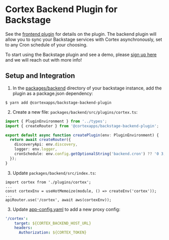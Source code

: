 # Cortex Backend Plugin for Backstage

See the [frontend plugin](https://github.com/cortexapps/backstage-plugin) for details on the plugin.
The backend plugin will allow you to sync your Backstage services with Cortex asynchronously, set
to any Cron schedule of your choosing.

To start using the Backstage plugin and see a demo, please [sign up here](https://www.getcortexapp.com/demo) and we will
reach out with more info!

## Setup and Integration

1. In the [packages/backend](https://github.com/backstage/backstage/blob/master/packages/backend/) directory of your backstage
   instance, add the plugin as a package.json dependency:

```shell
$ yarn add @cortexapps/backstage-backend-plugin
```
2. Create a new file: `packages/backend/src/plugins/cortex.ts`:
```ts
import { PluginEnvironment } from '../types';
import { createRouter } from '@cortexapps/backstage-backend-plugin';

export default async function createPlugin(env: PluginEnvironment) {
  return await createRouter({
    discoveryApi: env.discovery,
    logger: env.logger,
    cronSchedule: env.config.getOptionalString('backend.cron') ?? '0 3,7,11,15,19,23 * * *'
  });
}
```

3. Update `packages/backend/src/index.ts`:
```tsx
import cortex from './plugins/cortex';
...
const cortexEnv = useHotMemoize(module, () => createEnv('cortex'));
...
apiRouter.use('/cortex', await aws(cortexEnv));
```

3. Update [app-config.yaml](https://github.com/backstage/backstage/blob/master/app-config.yaml) to add a new proxy
   config:
```yaml
'/cortex':
    target: ${CORTEX_BACKEND_HOST_URL}
    headers:
      Authorization: ${CORTEX_TOKEN}
```
